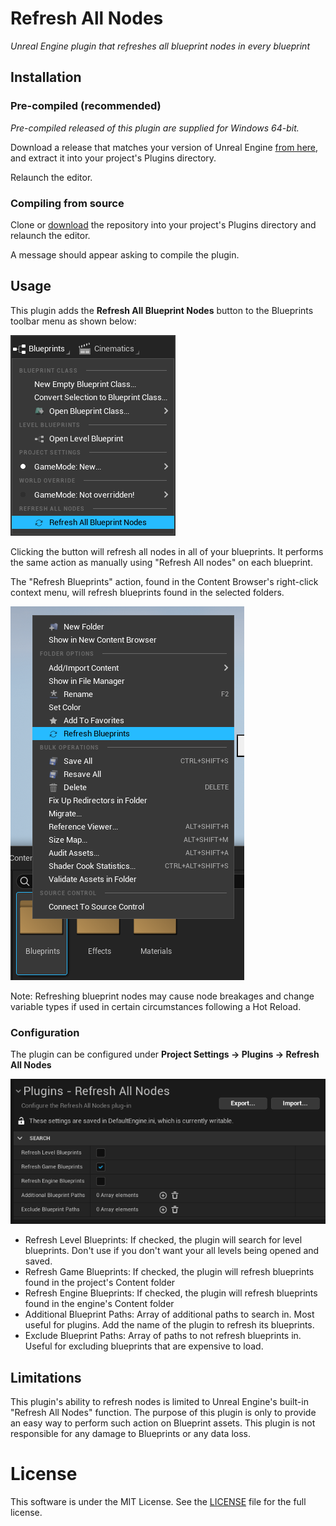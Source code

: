 # Refresh All Nodes

*Unreal Engine plugin that refreshes all blueprint nodes in every blueprint* 

## Installation

### Pre-compiled (recommended)

*Pre-compiled released of this plugin are supplied for Windows 64-bit.*

Download a release that matches your version of Unreal Engine [from here](https://github.com/nachomonkey/RefreshAllNodes/releases), and extract it into your project's Plugins directory.

Relaunch the editor.

### Compiling from source

Clone or [download](https://github.com/nachomonkey/RefreshAllNodes/releases/tag/v1.1) the repository into your project's Plugins directory and relaunch the editor.

A message should appear asking to compile the plugin.

## Usage

This plugin adds the **Refresh All Blueprint Nodes** button to the Blueprints toolbar menu as shown below:

![The button is shown in the Blueprints toolbar menu](docs/MenuButton.png)

Clicking the button will refresh all nodes in all of your blueprints. It performs the same action as manually using "Refresh All nodes" on each blueprint.

The "Refresh Blueprints" action, found in the Content Browser's right-click context menu, will refresh blueprints found in the selected folders.

![The button is shown in the Content Browser context menu](docs/ContextMenuButton.png)

Note: Refreshing blueprint nodes may cause node breakages and change variable types if used in certain circumstances following a Hot Reload.


### Configuration

The plugin can be configured under **Project Settings ->  Plugins -> Refresh All Nodes**

![Configuration](docs/Configuration.png)

* Refresh Level Blueprints: If checked, the plugin will search for level blueprints. Don't use if you don't want your all levels being opened and saved.
* Refresh Game Blueprints: If checked, the plugin will refresh blueprints found in the project's Content folder
* Refresh Engine Blueprints: If checked, the plugin will refresh blueprints found in the engine's Content folder
* Additional Blueprint Paths: Array of additional paths to search in. Most useful for plugins. Add the name of the plugin to refresh its blueprints.
* Exclude Blueprint Paths: Array of paths to not refresh blueprints in. Useful for excluding blueprints that are expensive to load.

## Limitations

This plugin's ability to refresh nodes is limited to Unreal Engine's built-in "Refresh All Nodes" function. The purpose of this plugin is only to provide an easy way to perform such action on Blueprint assets. This plugin is not responsible for any damage to Blueprints or any data loss.

# License

This software is under the MIT License. See the [LICENSE](https://github.com/nachomonkey/RefreshAllNodes/blob/master/LICENSE) file for the full license.
